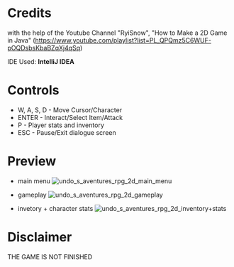 # Credits
with the help of the Youtube Channel "RyiSnow", "How to Make a 2D Game in Java" (https://www.youtube.com/playlist?list=PL_QPQmz5C6WUF-pOQDsbsKbaBZqXj4qSq)

IDE Used: **IntelliJ IDEA** 

# Controls
* W, A, S, D - Move Cursor/Character
* ENTER - Interact/Select Item/Attack
* P - Player stats and inventory
* ESC - Pause/Exit dialogue screen

# Preview

- main menu
![undo_s_aventures_rpg_2d_main_menu](https://github.com/Andu02/RPG-Game-Project-2D/assets/133790348/1b68ab93-1300-4aa4-9d5a-5f572df535cb)


- gameplay
![undo_s_aventures_rpg_2d_gameplay](https://github.com/Andu02/RPG-Game-Project-2D/assets/133790348/4a887f96-35ce-406d-baf3-0b61e6416bff)

- invetory + character stats
![undo_s_aventures_rpg_2d_inventory+stats](https://github.com/Andu02/RPG-Game-Project-2D/assets/133790348/bec5c17c-938e-4c38-b7f9-5bb50ce92902)

# Disclaimer
THE GAME IS NOT FINISHED
